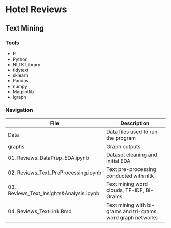 # Hotel Reviews
## Text Mining

### Tools
* R
* Python
* NLTK Library
* tidytext
* sklearn
* Pandas
* numpy
* Matplotlib
* igraph



### Navigation
| File        | Description |
| ----------- | ----------- |
| Data      | Data files used to run the program  |
| graphs    | Graph outputs |
| 01. Reviews_DataPrep_EDA.ipynb   | Dataset cleaning and initial EDA |
| 02. Reviews_Text_PreProcessing.ipynb | Text pre-processing conducted with nltk |
| 03. Reviews_Text_Insights&Analysis.ipynb | Text mining word clouds, TF-IDF, Bi-Grams |
| 04. Reviews_TextLink.Rmd | Text mining with bi-grams and tri-grams, word graph networks |
